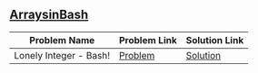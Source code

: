 ## [ArraysinBash](https://www.hackerrank.com/domains/shell/arrays-in-bash)

Problem Name|Problem Link|Solution Link
---|---|---
Lonely Integer - Bash!|[Problem](https://www.hackerrank.com/challenges/lonely-integer-2/problem)|[Solution](/lonely-integer-2.bash)
